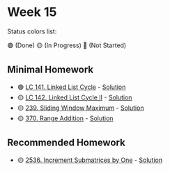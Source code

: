 # Week 15

Status colors list:

🟢 (Done)
🟡 (In Progress)
🔴 (Not Started)

## Minimal Homework

- 🟢 [LC 141. Linked List Cycle](https://leetcode.com/problems/linked-list-cycle/) - [Solution](LinkedListCycle.java)
- 🟡 [LC 142. Linked List Cycle II](https://leetcode.com/problems/linked-list-cycle-ii/) - [Solution](LinkedListCycleII.java)
- 🟡 [239. Sliding Window Maximum](https://leetcode.com/problems/sliding-window-maximum/) - [Solution]()
- 🟡 [370. Range Addition](https://leetcode.com/problems/range-addition/) - [Solution]()

## Recommended Homework

- 🟡 [2536. Increment Submatrices by One](https://leetcode.com/problems/increment-submatrices-by-one/) - [Solution]()

